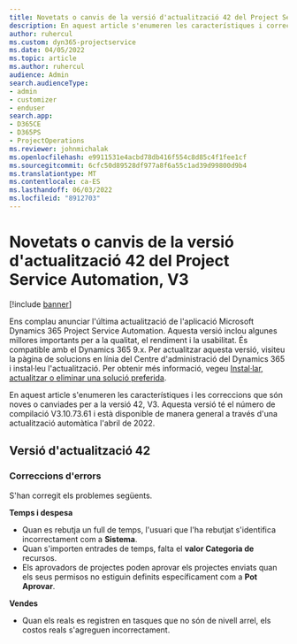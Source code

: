 ```yaml
---
title: Novetats o canvis de la versió d'actualització 42 del Project Service Automation, V3
description: En aquest article s'enumeren les característiques i correccions que estan disponibles a Microsoft Dynamics 365 Project Service Automation Update Release 42, V3.
author: ruhercul
ms.custom: dyn365-projectservice
ms.date: 04/05/2022
ms.topic: article
ms.author: ruhercul
audience: Admin
search.audienceType:
- admin
- customizer
- enduser
search.app:
- D365CE
- D365PS
- ProjectOperations
ms.reviewer: johnmichalak
ms.openlocfilehash: e9911531e4acbd78db416f554c8d85c4f1fee1cf
ms.sourcegitcommit: 6cfc50d89528df977a8f6a55c1ad39d99800d9b4
ms.translationtype: MT
ms.contentlocale: ca-ES
ms.lasthandoff: 06/03/2022
ms.locfileid: "8912703"
---
```

# <a name="whats-new-or-changed-in-project-service-automation-update-release-42-v3"></a>Novetats o canvis de la versió d'actualització 42 del Project Service Automation, V3

[!include [banner](../includes/psa-now-project-operations.md)]

Ens complau anunciar l'última actualització de l'aplicació Microsoft Dynamics 365 Project Service Automation. Aquesta versió inclou algunes millores importants per a la qualitat, el rendiment i la usabilitat. És compatible amb el Dynamics 365 9.x. Per actualitzar aquesta versió, visiteu la pàgina de solucions en línia del Centre d'administració del Dynamics 365 i instal·leu l'actualització. Per obtenir més informació, vegeu [Instal·lar, actualitzar o eliminar una solució preferida](/power-platform/admin/install-remove-preferred-solution).

En aquest article s'enumeren les característiques i les correccions que són noves o canviades per a la versió 42, V3. Aquesta versió té el número de compilació V3.10.73.61 i està disponible de manera general a través d'una actualització automàtica l'abril de 2022.

## <a name="update-release-42"></a>Versió d'actualització 42

### <a name="bug-fixes"></a>Correccions d'errors

S'han corregit els problemes següents.

**Temps i despesa**

- Quan es rebutja un full de temps, l'usuari que l'ha rebutjat s'identifica incorrectament com a **Sistema**.
- Quan s'importen entrades de temps, falta el **valor Categoria de** recursos.
- Els aprovadors de projectes poden aprovar els projectes enviats quan els seus permisos no estiguin definits específicament com a **Pot Aprovar**.

**Vendes**

- Quan els reals es registren en tasques que no són de nivell arrel, els costos reals s'agreguen incorrectament.
